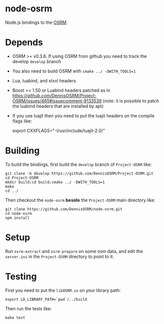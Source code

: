 # node-osrm

Node.js bindings to the [OSRM](https://github.com/DennisOSRM/Project-OSRM).


# Depends

 - OSRM >= v0.3.6. If using OSRM from github you need to track the develop `develop` branch
 - You also need to build OSRM with `cmake ../ -DWITH_TOOLS=1`
 - Lua, luabind, and stxxl headers
 - Boost >= 1.50 or Luabind headers patched as in https://github.com/DennisOSRM/Project-OSRM/issues/465#issuecomment-9133539 (note: it is possible to patch the luabind headers that are installed by apt)
 - If you use luajit then you need to put the luajit headers on the compile flags like:

    export CXXFLAGS="-I/usr/include/luajit-2.0/"

# Building

To build the bindings, first build the `develop` branch of `Project-OSRM` like:

    git clone -b develop https://github.com/DennisOSRM/Project-OSRM.git
    cd Project-OSRM
    mkdir build;cd build;cmake ../ -DWITH_TOOLS=1
    make
    cd ../

Then checkout the `node-osrm` **beside** the `Project-OSRM` main directory like:

    git clone https://github.com/DennisOSRM/node-osrm.git
    cd node-osrm
    npm install

# Setup

Run `osrm-extract` and `osrm-prepare` on some osm data, and edit the `server.ini` in the `Project-OSRM` directory to point to it:

# Testing

First you need to put the `libOSRM.so` on your library path:

    export LD_LIBRARY_PATH=`pwd`/../build

Then run the tests like:

    make test
